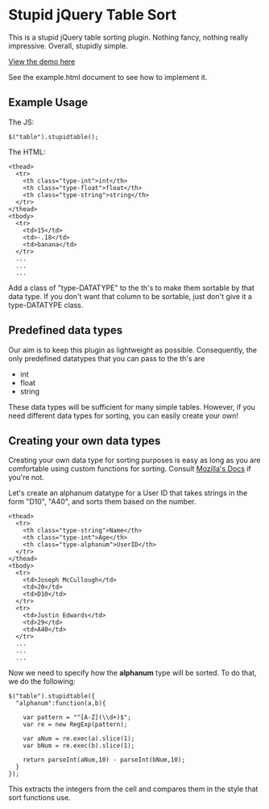 Stupid jQuery Table Sort
========================

This is a stupid jQuery table sorting plugin. Nothing fancy, nothing really
impressive. Overall, stupidly simple.

[View the demo here][0]

See the example.html document to see how to implement it. 

Example Usage
-------------

The JS:

    $("table").stupidtable();

The HTML:

    <thead>
      <tr>
        <th class="type-int">int</th>
        <th class="type-float">float</th>
        <th class="type-string">string</th>
      </tr>
    </thead>
    <tbody>
      <tr>
        <td>15</td>
        <td>-.18</td>
        <td>banana</td>
      </tr>
      ...
      ...
      ...

Add a class of "type-DATATYPE" to the th's to make them sortable by that data
type. If you don't want that column to be sortable, just don't give it a 
type-DATATYPE class.

Predefined data types
---------------------

Our aim is to keep this plugin as lightweight as possible. Consequently, the 
only predefined datatypes that you can pass to the th's are

* int
* float
* string

These data types will be sufficient for many simple tables. However, if you need
different data types for sorting, you can easily create your own!

Creating your own data types
----------------------------

Creating your own data type  for sorting purposes is easy as long as you are 
comfortable using custom functions for sorting. Consult [Mozilla's Docs][1] 
if you're not.

[0]: http://joequery.github.com/Stupid-Table-Plugin/
[1]: https://developer.mozilla.org/en/JavaScript/Reference/Global_Objects/Array/sort

Let's create an alphanum datatype for a User ID that takes strings in the 
form "D10", "A40", and sorts them based on the number.

    <thead>
      <tr>
        <th class="type-string">Name</th>
        <th class="type-int">Age</th>
        <th class="type-alphanum">UserID</th>
      </tr>
    </thead>
    <tbody>
      <tr>
        <td>Joseph McCullough</td>
        <td>20</td>
        <td>D10</td>
      </tr>
      <tr>
        <td>Justin Edwards</td>
        <td>29</td>
        <td>A40</td>
      </tr>
      ...
      ...
      ...

Now we need to specify how the **alphanum** type will be sorted. To do that, 
we do the following:

    $("table").stupidtable({
      "alphanum":function(a,b){

        var pattern = "^[A-Z](\\d+)$";
        var re = new RegExp(pattern);

        var aNum = re.exec(a).slice(1);
        var bNum = re.exec(b).slice(1);

        return parseInt(aNum,10) - parseInt(bNum,10);
      }
    });

This extracts the integers from the cell and compares them in the style
that sort functions use.
